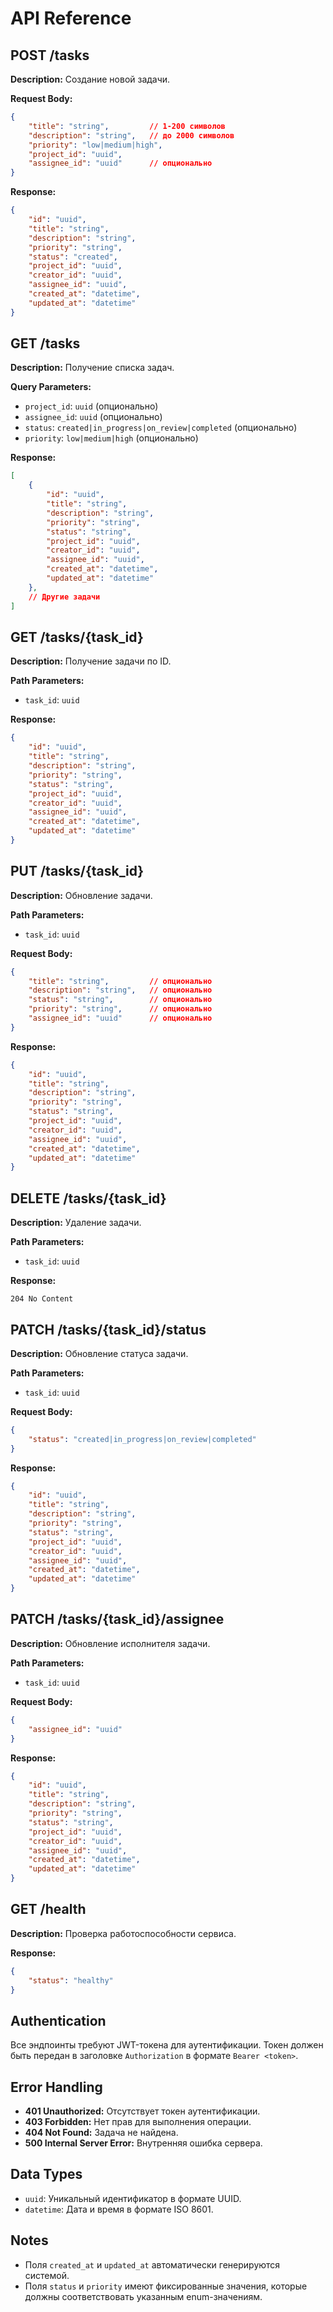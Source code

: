 # API Reference

## POST /tasks

**Description:** Создание новой задачи.

**Request Body:**
```json
{
    "title": "string",         // 1-200 символов
    "description": "string",   // до 2000 символов
    "priority": "low|medium|high",
    "project_id": "uuid",
    "assignee_id": "uuid"      // опционально
}
```

**Response:**
```json
{
    "id": "uuid",
    "title": "string",
    "description": "string",
    "priority": "string",
    "status": "created",
    "project_id": "uuid",
    "creator_id": "uuid",
    "assignee_id": "uuid",
    "created_at": "datetime",
    "updated_at": "datetime"
}
```

## GET /tasks

**Description:** Получение списка задач.

**Query Parameters:**
- `project_id`: `uuid` (опционально)
- `assignee_id`: `uuid` (опционально)
- `status`: `created|in_progress|on_review|completed` (опционально)
- `priority`: `low|medium|high` (опционально)

**Response:**
```json
[
    {
        "id": "uuid",
        "title": "string",
        "description": "string",
        "priority": "string",
        "status": "string",
        "project_id": "uuid",
        "creator_id": "uuid",
        "assignee_id": "uuid",
        "created_at": "datetime",
        "updated_at": "datetime"
    },
    // Другие задачи
]
```

## GET /tasks/{task_id}

**Description:** Получение задачи по ID.

**Path Parameters:**
- `task_id`: `uuid`

**Response:**
```json
{
    "id": "uuid",
    "title": "string",
    "description": "string",
    "priority": "string",
    "status": "string",
    "project_id": "uuid",
    "creator_id": "uuid",
    "assignee_id": "uuid",
    "created_at": "datetime",
    "updated_at": "datetime"
}
```

## PUT /tasks/{task_id}

**Description:** Обновление задачи.

**Path Parameters:**
- `task_id`: `uuid`

**Request Body:**
```json
{
    "title": "string",         // опционально
    "description": "string",   // опционально
    "status": "string",        // опционально
    "priority": "string",      // опционально
    "assignee_id": "uuid"      // опционально
}
```

**Response:**
```json
{
    "id": "uuid",
    "title": "string",
    "description": "string",
    "priority": "string",
    "status": "string",
    "project_id": "uuid",
    "creator_id": "uuid",
    "assignee_id": "uuid",
    "created_at": "datetime",
    "updated_at": "datetime"
}
```

## DELETE /tasks/{task_id}

**Description:** Удаление задачи.

**Path Parameters:**
- `task_id`: `uuid`

**Response:**
```
204 No Content
```

## PATCH /tasks/{task_id}/status

**Description:** Обновление статуса задачи.

**Path Parameters:**
- `task_id`: `uuid`

**Request Body:**
```json
{
    "status": "created|in_progress|on_review|completed"
}
```

**Response:**
```json
{
    "id": "uuid",
    "title": "string",
    "description": "string",
    "priority": "string",
    "status": "string",
    "project_id": "uuid",
    "creator_id": "uuid",
    "assignee_id": "uuid",
    "created_at": "datetime",
    "updated_at": "datetime"
}
```

## PATCH /tasks/{task_id}/assignee

**Description:** Обновление исполнителя задачи.

**Path Parameters:**
- `task_id`: `uuid`

**Request Body:**
```json
{
    "assignee_id": "uuid"
}
```

**Response:**
```json
{
    "id": "uuid",
    "title": "string",
    "description": "string",
    "priority": "string",
    "status": "string",
    "project_id": "uuid",
    "creator_id": "uuid",
    "assignee_id": "uuid",
    "created_at": "datetime",
    "updated_at": "datetime"
}
```

## GET /health

**Description:** Проверка работоспособности сервиса.

**Response:**
```json
{
    "status": "healthy"
}
```

## Authentication

Все эндпоинты требуют JWT-токена для аутентификации. Токен должен быть передан в заголовке `Authorization` в формате `Bearer <token>`.

## Error Handling

- **401 Unauthorized:** Отсутствует токен аутентификации.
- **403 Forbidden:** Нет прав для выполнения операции.
- **404 Not Found:** Задача не найдена.
- **500 Internal Server Error:** Внутренняя ошибка сервера.

## Data Types

- `uuid`: Уникальный идентификатор в формате UUID.
- `datetime`: Дата и время в формате ISO 8601.

## Notes

- Поля `created_at` и `updated_at` автоматически генерируются системой.
- Поля `status` и `priority` имеют фиксированные значения, которые должны соответствовать указанным enum-значениям.